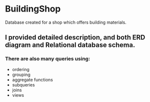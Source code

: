 # BuildingShop
Database created for a shop which offers building materials. 

## I provided detailed description, and both ERD diagram and Relational database schema.
### There are also many queries using:
* ordering
* grouping
* aggregate functions
* subqueries
* joins
* views 

